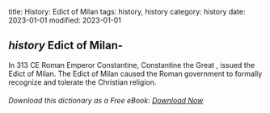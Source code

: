 title: History: Edict of Milan
tags: history, history
category: history
date: 2023-01-01
modified: 2023-01-01

## _history_  Edict of Milan-
In   313 CE
 Roman Emperor Constantine,
  Constantine the Great
, issued the Edict of Milan.  The Edict of
Milan caused the Roman government to formally recognize and tolerate
the Christian religion.


###### Download *this* dictionary as a Free eBook: [Download Now]({static}static/SerfHistoryDictionary.pdf)

